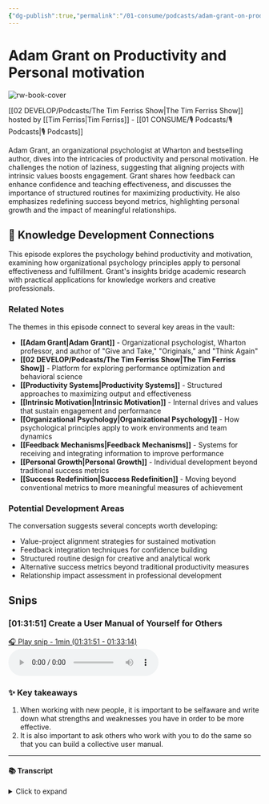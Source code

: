 ```yaml
---
{"dg-publish":true,"permalink":"/01-consume/podcasts/adam-grant-on-productivity-and-personal-motivation/","title":"Adam Grant on Productivity and Personal motivation","tags":["podcasts","productivity","motivation","organizational-psychology","feedback","intrinsic-motivation","personal-growth","success-redefinition"]}
---
```


# Adam Grant on Productivity and Personal motivation

![rw-book-cover](https://images.weserv.nl/?url=https%3A%2F%2Fcontent.production.cdn.art19.com%2Fimages%2F69%2F10%2F10%2Ffb%2F691010fb-625e-4abe-993c-a57228b28dbe%2F91cb53ae0d5dbb379b9dffecf0a772593891d0d09bbe6d90ee746edbdb79e3ec75584f2ceb8260e9f675a90c05419b9b99842a76905b686f0f51c1a9d3e227ab.jpeg&w=300&h=300)

[[02 DEVELOP/Podcasts/The Tim Ferriss Show\|The Tim Ferriss Show]] hosted by [[Tim Ferriss\|Tim Ferriss]] - [[01 CONSUME/🎙️ Podcasts/🎙️ Podcasts\|🎙️ Podcasts]]

Adam Grant, an organizational psychologist at Wharton and bestselling author, dives into the intricacies of productivity and personal motivation. He challenges the notion of laziness, suggesting that aligning projects with intrinsic values boosts engagement. Grant shares how feedback can enhance confidence and teaching effectiveness, and discusses the importance of structured routines for maximizing productivity. He also emphasizes redefining success beyond metrics, highlighting personal growth and the impact of meaningful relationships.

## 🧠 Knowledge Development Connections

This episode explores the psychology behind productivity and motivation, examining how organizational psychology principles apply to personal effectiveness and fulfillment. Grant's insights bridge academic research with practical applications for knowledge workers and creative professionals.

### Related Notes

The themes in this episode connect to several key areas in the vault:

- **[[Adam Grant\|Adam Grant]]** - Organizational psychologist, Wharton professor, and author of "Give and Take," "Originals," and "Think Again"
- **[[02 DEVELOP/Podcasts/The Tim Ferriss Show\|The Tim Ferriss Show]]** - Platform for exploring performance optimization and behavioral science
- **[[Productivity Systems\|Productivity Systems]]** - Structured approaches to maximizing output and effectiveness
- **[[Intrinsic Motivation\|Intrinsic Motivation]]** - Internal drives and values that sustain engagement and performance
- **[[Organizational Psychology\|Organizational Psychology]]** - How psychological principles apply to work environments and team dynamics
- **[[Feedback Mechanisms\|Feedback Mechanisms]]** - Systems for receiving and integrating information to improve performance
- **[[Personal Growth\|Personal Growth]]** - Individual development beyond traditional success metrics
- **[[Success Redefinition\|Success Redefinition]]** - Moving beyond conventional metrics to more meaningful measures of achievement

### Potential Development Areas

The conversation suggests several concepts worth developing:
- Value-project alignment strategies for sustained motivation
- Feedback integration techniques for confidence building
- Structured routine design for creative and analytical work
- Alternative success metrics beyond traditional productivity measures
- Relationship impact assessment in professional development


## Snips


### [01:31:51] Create a User Manual of Yourself for Others


[🎧 Play snip - 1min️ (01:31:51 - 01:33:14)](https://share.snipd.com/snip/2541c22c-a852-4d51-b713-0f6d4a29f3d7)
<audio controls> <source src="https://rss.art19.com/episodes/3a024b72-91de-4662-9f21-f98671be23ed.mp3?rss_browser=BAhJIgpTbmlwZAY6BkVU--7de01baece82063bda1cca2dc0d698735fdbe34a#t=01:31:51,01:33:14"> </audio>




### ✨ Key takeaways
1. When working with new people, it is important to be selfaware and write down what strengths and weaknesses you have in order to be more effective.
2. It is also important to ask others who work with you to do the same so that you can build a collective user manual.


---




#### 📚 Transcript
<details>
<summary>Click to expand</summary>
<blockquote><b>Adam Grant</b><br/><br/>I buy a new car, it comes with an owner's manual, so I know how to operate it. But when I work with a new person who's way more complex than a car, I don't get anything. And so I'm kind of starting from square one when, in fact, they have all these experiences that could teach me something from their past about how to work with them better in the present And the future. And so what he did, his name is Orskolnik, he sat down and he wrote up a one-pager on how to work with him effectively. What are his strengths? What are his weaknesses? What are the triggers that bring out the worst in him? What are the moments that bring out the best in him? And then he didn't stop there. He asked his team to write their user manual for him so that he could gauge his own self-awareness. And of course, he found the team's analysis much more insightful and accurate than his own because of the blind spot factor in part. But now every new person who works with him gets that one pager and gets to immediately start as if they've known him for a month or two and say, okay, here are the things I might want to adapt If I want to be really effective with this manager. And so I've gone and done that. I asked a bunch of people who work with me to write my user manual. And it's very simple. The questions are, what are my strengths? What brings those out? What are my weaknesses? What brings those out? What are my blind spots? And what do you know now about working with me that you wish you had known when we first started working together?</blockquote>
</details>

